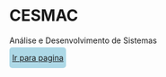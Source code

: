 # CESMAC
 Análise e Desenvolvimento de Sistemas

<a style="background-color:lightblue; border-radius:5px; padding: 10px 5px;" href="./Projeto-Integrador-II-A/index.html">Ir para pagina</a>
